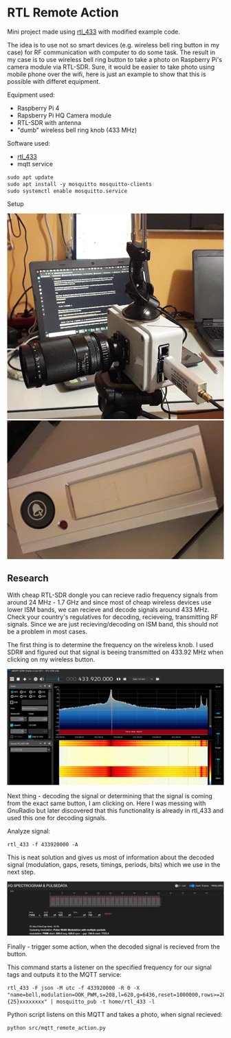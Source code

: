 
# RTL Remote Action

Mini project made using [rtl_433](https://github.com/merbanan/rtl_433) with modified example code.

The idea is to use not so smart devices (e.g. wireless bell ring button in my case) for RF communication with computer to do some task.
The result in my case is to use wireless bell ring button to take a photo on Raspberry Pi's camera module via RTL-SDR. Sure, it would be easier to take photo using mobile phone over the wifi, here is just an example to show that this is possible with differet equipment. 

Equipment used:
* Raspberry Pi 4
* Rapsberry Pi HQ Camera module
* RTL-SDR with antenna
* "dumb" wireless bell ring knob (433 MHz)

Software used:
* [rtl_433](https://github.com/merbanan/rtl_433)
* mqtt service

```
sudo apt update
sudo apt install -y mosquitto mosquitto-clients
sudo systemctl enable mosquitto.service
```

Setup


![Setup](./imgs/raspic.jpg "Setup")
![Bell button](./imgs/bell_btncr.jpg "Bell button")




## Research

With cheap RTL-SDR dongle you can recieve radio frequency signals from around 24 MHz - 1.7 GHz and since most of cheap wireless devices use lower ISM bands, we can recieve and decode signals around 433 MHz.
Check your country's regulatives for decoding, recieveing, transmitting RF signals. Since we are just recieving/decoding on ISM band, this should not be a problem in most cases.

The first thing is to determine the frequency on the wireless knob. I used SDR# and figured out that signal is beeing transmitted on 433.92 MHz when clicking on my wireless button.

![SDR# capture](./imgs/sdrsharp_capture.jpg "SDR# capture")

Next thing - decoding the signal or determining that the signal is coming from the exact same button, I am clicking on.
Here I was messing with GnuRadio but later discovered that this functionality is already in rtl_433 and used this one for decoding signals.

Analyze signal:

```
rtl_433 -f 433920000 -A
```
This is neat solution and gives us most of information about the decoded signal (modulation, gaps, resets, timings, periods, bits) which we use in the next step.

![triq](./imgs/triq_decode.jpg "Triq decode")


Finally - trigger some action, when the decoded signal is recieved from the button.

This command starts a listener on the specified frequency for our signal tags and outputs it to the MQTT service:
```
rtl_433 -F json -M utc -f 433920000 -R 0 -X "name=bell,modulation=OOK_PWM,s=208,l=620,g=6436,reset=1000000,rows>=20,match={25}xxxxxxxx" | mosquitto_pub -t home/rtl_433 -l
```

Python script listens on this MQTT and takes a photo, when signal recieved:
```
python src/mqtt_remote_action.py
```
